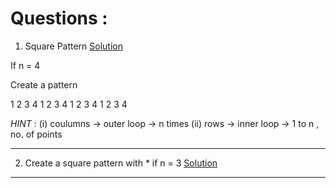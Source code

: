 # Questions : 

1. Square Pattern [Solution](https://github.com/Developer-RONNIE/DSA_C_Plus_Plus/blob/main/4-Pattern-Ques/Solutions/01-square/code.cpp)

If n = 4 

Create a pattern 

1 2 3 4 
1 2 3 4 
1 2 3 4 
1 2 3 4 

*HINT* : 
(i) coulumns -> outer loop -> n times 
(ii) rows -> inner loop -> 1 to n , no. of points 

---

2. Create a square pattern with * if n = 3  [Solution]()

--- 
